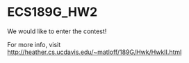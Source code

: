 # ECS189G_HW2
We would like to enter the contest!

For more info, visit http://heather.cs.ucdavis.edu/~matloff/189G/Hwk/HwkII.html
